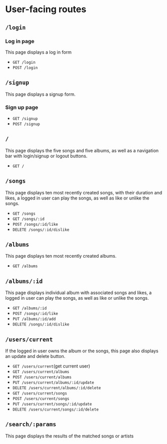 # User-facing routes

## `/login`

### Log in page

This page displays a log in form

* `GET /login`
* `POST /login`

## `/signup`

This page displays a signup form.

### Sign up page

* `GET /signup`
* `POST /signup`

## `/`

This page displays the five songs and five albums, as well as a navigation bar with login/signup or logout buttons. 

* `GET /`


## `/songs`

This page displays ten most recently created songs, with their duration and likes, a logged in user can play the songs, as well as like or unlike the songs.

* `GET /songs`
* `GET /songs/:id`
* `POST /songs/:id/like`
* `DELETE /songs/:id/dislike`

## `/albums`

This page displays ten most recently created albums.

* `GET /albums`


## `/albums/:id`

This page displays individual album with associated songs and likes, a logged in user can play the songs, as well as like or unlike the songs.

* `GET /albums/:id`
* `POST /songs/:id/like`
* `PUT /albums/:id/add`
* `DELETE /songs/:id/dislike`


## `/users/current`

 If the logged in user owns the album or the songs, this page also displays an update and delete button. 

* `GET /users/current`(get current user)
* `GET /users/current/albums`
* `POST /users/current/albums`
* `PUT /users/current/albums/:id/update`
* `DELETE /users/current/albums/:id/delete`
* `GET /users/current/songs`
* `POST /users/current/songs`
* `PUT /users/current/songs/:id/update`
* `DELETE /users/current/songs/:id/delete`


## `/search/:params`
This page displays the results of the matched songs or artists
